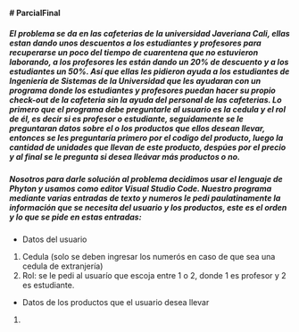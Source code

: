 **# ParcialFinal**

##### El problema se da en las cafeterias de la universidad Javeriana Cali, ellas estan dando unos descuentos a los estudiantes y profesores para recuperarse un poco del tiempo de cuarentena que no estuvieron laborando, a los profesores les están dando un 20% de descuento y a los estudiantes un 50%. Así que ellas les pidieron ayuda a los estudiantes de Ingeniería de Sistemas de la Universidad que les ayudaran con un programa donde los estudiantes y profesores puedan hacer su propio check-out de la cafeteria sin la ayuda del personal de las cafeterias. Lo primero que el programa debe preguntarle al usuario es la cedula y el rol de él, es decir si es profesor o estudiante, seguidamente se le preguntaran datos sobre el o los productos que ellos desean llevar, entonces se les preguntaría primero por el codigo del producto, luego la cantidad de unidades que llevan de este producto, despúes por el precio y al final se le pregunta si desea lleávar más productos o no.

##### Nosotros para darle solución al problema decidimos usar el lenguaje de Phyton y usamos como editor Visual Studio Code. Nuestro programa mediante varias entradas de texto y numeros le pedi paulatinamente la información que se necesita del usuario y los productos, este es el orden y lo que se pide en estas entradas:

* Datos del usuario
 1. Cedula (solo se deben ingresar los numerós en caso de que sea una cedula de extranjería)
 2. Rol: se le pedi al usuarío que escoja entre 1 o 2, donde 1 es profesor y 2 es estudiante.
* Datos de los productos que el usuario desea llevar
 1. 

